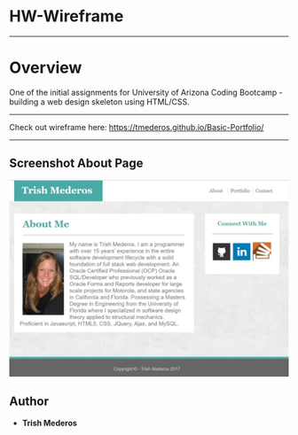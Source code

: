 # HW-Wireframe

---
# Overview
One of the initial assignments for University of Arizona Coding Bootcamp - building a web design skeleton using HTML/CSS.

---
Check out wireframe here: https://tmederos.github.io/Basic-Portfolio/

---
## Screenshot About Page

![Screenshot](https://github.com/tmederos/Basic-Portfolio/blob/master/assets/images/screen-shot-1.jpg)


## Author

* **Trish Mederos**
